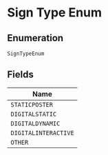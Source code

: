 
# Sign Type Enum

## Enumeration

`SignTypeEnum`

## Fields

| Name |
|  --- |
| `STATICPOSTER` |
| `DIGITALSTATIC` |
| `DIGITALDYNAMIC` |
| `DIGITALINTERACTIVE` |
| `OTHER` |

